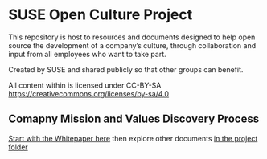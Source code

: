 # SUSE Open Culture Project

This repository is host to resources and documents designed to help open source the development of a company’s culture, through collaboration and input from all employees who want to take part. 

Created by SUSE and shared publicly so that other groups can benefit. 

All content within is licensed under CC-BY-SA https://creativecommons.org/licenses/by-sa/4.0

## Comapny Mission and Values Discovery Process
[Start with the Whitepaper here](https://github.com/SUSE/open-culture/blob/main/mission-values-process/Vision%2C%20Mission%20%26%20Values%20Whitepaper.pdf) then explore other documents [in the project folder](https://github.com/SUSE/open-culture/tree/main/mission-values-process) 
